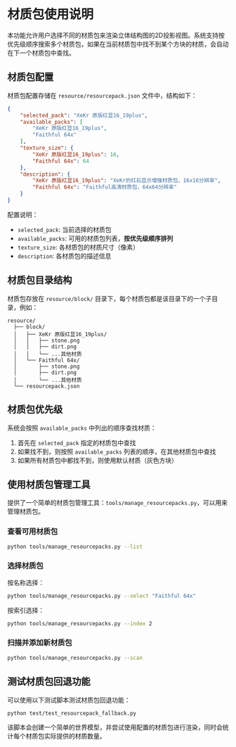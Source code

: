 # 材质包使用说明

本功能允许用户选择不同的材质包来渲染立体结构图的2D投影视图。系统支持按优先级顺序搜索多个材质包，如果在当前材质包中找不到某个方块的材质，会自动在下一个材质包中查找。

## 材质包配置

材质包配置存储在 `resource/resourcepack.json` 文件中，结构如下：

```json
{
    "selected_pack": "XeKr 原版红显16_19plus",
    "available_packs": [
        "XeKr 原版红显16_19plus",
        "Faithful 64x"
    ],
    "texture_size": {
        "XeKr 原版红显16_19plus": 16,
        "Faithful 64x": 64
    },
    "description": {
        "XeKr 原版红显16_19plus": "XeKr的红石显示增强材质包，16x16分辨率",
        "Faithful 64x": "Faithful高清材质包，64x64分辨率"
    }
}
```

配置说明：
- `selected_pack`: 当前选择的材质包
- `available_packs`: 可用的材质包列表，**按优先级顺序排列**
- `texture_size`: 各材质包的材质尺寸（像素）
- `description`: 各材质包的描述信息

## 材质包目录结构

材质包存放在 `resource/block/` 目录下，每个材质包都是该目录下的一个子目录，例如：
```
resource/
  ├── block/
  │   ├── XeKr 原版红显16_19plus/
  │   │   ├── stone.png
  │   │   ├── dirt.png
  │   │   └── ...其他材质
  │   └── Faithful 64x/
  │       ├── stone.png
  │       ├── dirt.png
  │       └── ...其他材质
  └── resourcepack.json
```

## 材质包优先级

系统会按照 `available_packs` 中列出的顺序查找材质：
1. 首先在 `selected_pack` 指定的材质包中查找
2. 如果找不到，则按照 `available_packs` 列表的顺序，在其他材质包中查找
3. 如果所有材质包中都找不到，则使用默认材质（灰色方块）

## 使用材质包管理工具

提供了一个简单的材质包管理工具：`tools/manage_resourcepacks.py`，可以用来管理材质包。

### 查看可用材质包

```bash
python tools/manage_resourcepacks.py --list
```

### 选择材质包

按名称选择：
```bash
python tools/manage_resourcepacks.py --select "Faithful 64x"
```

按索引选择：
```bash
python tools/manage_resourcepacks.py --index 2
```

### 扫描并添加新材质包

```bash
python tools/manage_resourcepacks.py --scan
```

## 测试材质包回退功能

可以使用以下测试脚本测试材质包回退功能：
```bash
python test/test_resourcepack_fallback.py
```

该脚本会创建一个简单的世界模型，并尝试使用配置的材质包进行渲染，同时会统计每个材质包实际提供的材质数量。 